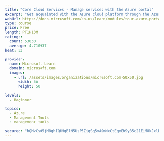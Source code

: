 ```yaml
---
title: "Core Cloud Services - Manage services with the Azure portal"
excerpt: "Get acquainted with the Azure cloud platform through the Azure portal, where you create and manage all of your Azure resources."
webUrl: https://docs.microsoft.com/en-us/learn/modules/tour-azure-portal/
type: course
price: Free
length: PT1H13M
ratings:
  count: 53030
  average: 4.710937
heat: 53

provider:
  name: Microsoft Learn
  domain: microsoft.com
  images:
    - url: /assets/images/organizations/microsoft.com-50x50.jpg
      width: 50
      height: 50

levels:
  - Beginner

topics:
  - Azure
  - Management Tools
  - Management tools

secured: "hQMvCsO5jM8ghIQHHqBlN5UsP5ZjqSq5xAGmNxCtEqxEbSy85c21ELM8kJxlD9hnB+b/MZlKlrsozpMi1oLDhxKODZ2bSOaMhNOZTMP7a+DmGF2yIKv2FiwOELb3qFEDbNpSyUonbUqYnXeTGezadhNvX8dZOSV2tQRviup+58Cs2Vnu/uWjA8FiVT78br9xvZYfY81sjGA4bqQReHMW1fxHHxYLIvs7d46eEnJAiHswenEuzu1fiWIt63PVSoPnMbhokS+MYoaJAuqe3f0PHbffrLmXbgSliZaCzfrHSjBh1GiUorzW52zLj5ySeJcztRSQdfoIcuDsa6QLKcR7Q7O+OC9qXhp7krJkXL1B19nnJqfmTericYk7PRh8qaDrIOnsTihEIJyUZe/ZCAH4YcOrUxO8GoV5UapSbpe6TNLRZlwDHXK20qYLEHhB58fw;PAfHzdVM1C2B93jIHAsTdA=="
---
```


